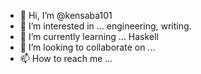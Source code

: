- 👋 Hi, I’m @kensaba101
- 👀 I’m interested in ... engineering, writing.
- 🌱 I’m currently learning ... Haskell
- 💞️ I’m looking to collaborate on ...
- 📫 How to reach me ...

<!---
kensaba101/kensaba101 is a ✨ special ✨ repository because its `README.md` (this file) appears on your GitHub profile.
You can click the Preview link to take a look at your changes.
--->
